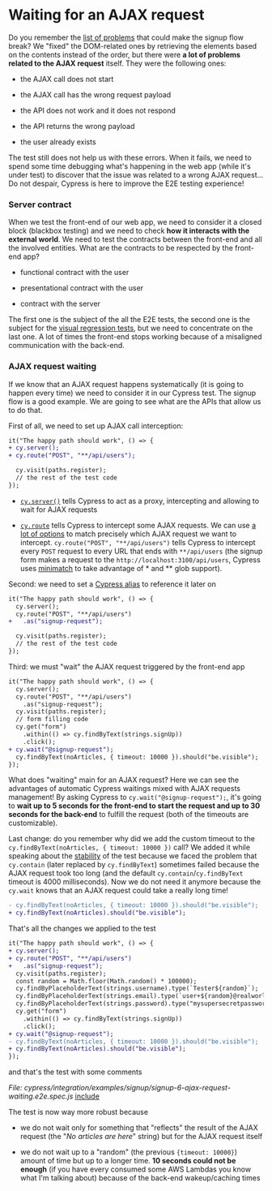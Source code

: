 # Waiting for an AJAX request

Do you remember the [list of problems](utility-in-case-of-failure.md#error-feedback) that could make the signup flow break? We "fixed" the DOM-related ones by retrieving the elements based on the contents instead of the order, but there were **a lot of problems related to the AJAX request** itself. They were the following ones:

- the AJAX call does not start

- the AJAX call has the wrong request payload

- the API does not work and it does not respond

- the API returns the wrong payload

- the user already exists

The test still does not help us with these errors. When it fails, we need to spend some time debugging what's happening in the web app (while it's under test) to discover that the issue was related to a wrong AJAX request... Do not despair, Cypress is here to improve the E2E testing experience!

### Server contract

When we test the front-end of our web app, we need to consider it a closed block (blackbox testing) and we need to check **how it interacts with the external world**. We need to test the contracts between the front-end and all the involved entities. What are the contracts to be respected by the front-end app?

- functional contract with the user

- presentational contract with the user

- contract with the server

The first one is the subject of the all the E2E tests, the second one is the subject for the [visual regression tests](visual-regression-testing.md), but we need to concentrate on the last one. A lot of times the front-end stops working because of a misaligned communication with the back-end.

### AJAX request waiting

If we know that an AJAX request happens systematically (it is going to happen every time) we need to consider it in our Cypress test. The signup flow is a good example. We are going to see what are the APIs that allow us to do that.

First of all, we need to set up AJAX call interception:

```diff
it("The happy path should work", () => {
+ cy.server();
+ cy.route("POST", "**/api/users");

  cy.visit(paths.register);
  // the rest of the test code
});
```

- [`cy.server()`](https://docs.cypress.io/api/commands/server.html) tells Cypress to act as a proxy, intercepting and allowing to wait for AJAX requests

- [`cy.route`](https://docs.cypress.io/api/commands/route.html) tells Cypress to intercept some AJAX requests. We can use [a lot of options](https://docs.cypress.io/api/commands/route.html#Arguments) to match precisely which AJAX request we want to intercept. `cy.route("POST", "**/api/users")` tells Cypress to intercept every `POST` request to every URL that ends with `**/api/users` (the signup form makes a request to the `http://localhost:3100/api/users`, Cypress uses [minimatch](https://github.com/isaacs/minimatch) to take advantage of \* and \*\* glob support).

Second: we need to set a [Cypress alias](https://docs.cypress.io/guides/core-concepts/variables-and-aliases.html) to reference it later on

```diff
it("The happy path should work", () => {
  cy.server();
  cy.route("POST", "**/api/users")
+   .as("signup-request");

  cy.visit(paths.register);
  // the rest of the test code
});
```

Third: we must "wait" the AJAX request triggered by the front-end app

```diff
it("The happy path should work", () => {
  cy.server();
  cy.route("POST", "**/api/users")
    .as("signup-request");
  cy.visit(paths.register);
  // form filling code
  cy.get("form")
    .within(() => cy.findByText(strings.signUp))
    .click();
+ cy.wait("@signup-request");
  cy.findByText(noArticles, { timeout: 10000 }).should("be.visible");
});
```

What does "waiting" main for an AJAX request? Here we can see the advantages of automatic Cypress waitings mixed with AJAX requests management! By asking Cypress to `cy.wait("@signup-request");`, it's going to **wait up to 5 seconds for the front-end to start the request and up to 30 seconds for the back-end** to fulfill the request (both of the timeouts are customizable).

Last change: do you remember why did we add the custom timeout to the `cy.findByText(noArticles, { timeout: 10000 })` call? We added it while speaking about the [stability](e2e-test-defects-stability.md) of the test because we faced the problem that `cy.contain` (later replaced by `cy.findByText`) sometimes failed because the AJAX request took too long (and the default `cy.contain`/`cy.findByText` timeout is 4000 milliseconds). Now we do not need it anymore because the `cy.wait` knows that an AJAX request could take a really long time!

```diff
- cy.findByText(noArticles, { timeout: 10000 }).should("be.visible");
+ cy.findByText(noArticles).should("be.visible");
```

That's all the changes we applied to the test

```diff
it("The happy path should work", () => {
+ cy.server();
+ cy.route("POST", "**/api/users")
+   .as("signup-request");
  cy.visit(paths.register);
  const random = Math.floor(Math.random() * 100000);
  cy.findByPlaceholderText(strings.username).type(`Tester${random}`);
  cy.findByPlaceholderText(strings.email).type(`user+${random}@realworld.io`);
  cy.findByPlaceholderText(strings.password).type("mysupersecretpassword");
  cy.get("form")
    .within(() => cy.findByText(strings.signUp))
    .click();
+ cy.wait("@signup-request");
- cy.findByText(noArticles, { timeout: 10000 }).should("be.visible");
+ cy.findByText(noArticles).should("be.visible");
});
```

and that's the test with some comments

<i>File: cypress/integration/examples/signup/signup-6-ajax-request-waiting.e2e.spec.js</i>
[include](../cypress/integration/examples/signup/signup-6-ajax-request-waiting.e2e.spec.js)

The test is now way more robust because

- we do not wait only for something that "reflects" the result of the AJAX request (the "_No articles are here_" string) but for the AJAX request itself

- we do not wait up to a "random" (the previous `{timeout: 10000}`) amount of time but up to a longer time. **10 seconds could not be enough** (if you have every consumed some AWS Lambdas you know what I'm talking about) because of the back-end wakeup/caching times
